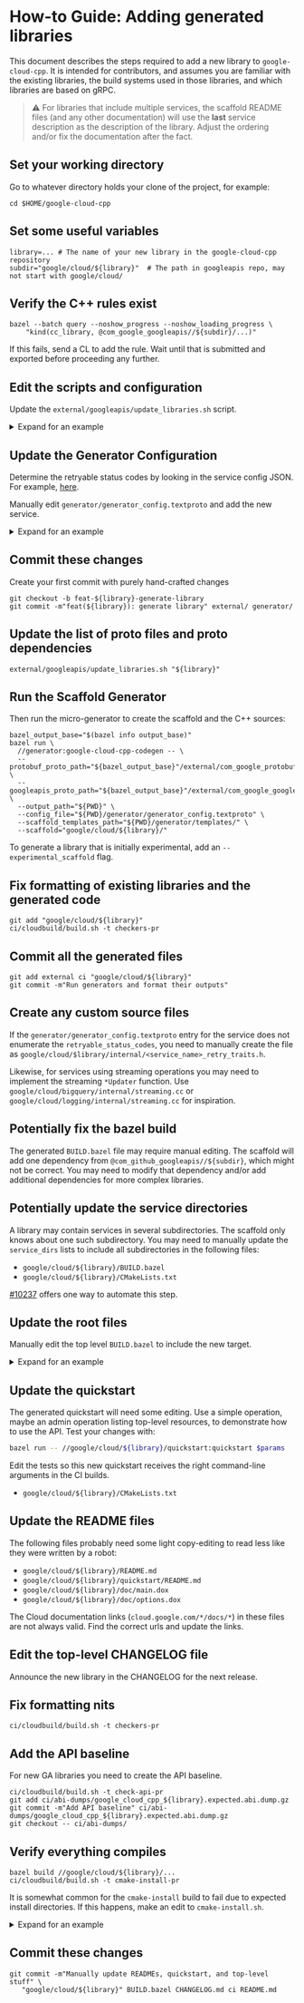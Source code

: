 # How-to Guide: Adding generated libraries

This document describes the steps required to add a new library to
`google-cloud-cpp`. It is intended for contributors, and assumes you are
familiar with the existing libraries, the build systems used in those
libraries, and which libraries are based on gRPC.

> :warning: For libraries that include multiple services, the scaffold README
> files (and any other documentation) will use the **last** service description
> as the description of the library. Adjust the ordering and/or fix the
> documentation after the fact.

## Set your working directory

Go to whatever directory holds your clone of the project, for example:

```shell
cd $HOME/google-cloud-cpp
```

## Set some useful variables

```shell
library=... # The name of your new library in the google-cloud-cpp repository
subdir="google/cloud/${library}"  # The path in googleapis repo, may not start with google/cloud/
```

## Verify the C++ rules exist

```shell
bazel --batch query --noshow_progress --noshow_loading_progress \
    "kind(cc_library, @com_google_googleapis//${subdir}/...)"
```

If this fails, send a CL to add the rule. Wait until that is submitted and
exported before proceeding any further.

## Edit the scripts and configuration

Update the `external/googleapis/update_libraries.sh` script.

<details>
<summary>Expand for an example</summary>

```diff
diff --git a/external/googleapis/update_libraries.sh b/external/googleapis/update_libraries.sh
index cdaa0bc9f..b0381d72d 100755
--- a/external/googleapis/update_libraries.sh
+++ b/external/googleapis/update_libraries.sh
@@ -40,6 +40,11 @@ declare -A -r LIBRARIES=(
   ["logging"]="@com_google_googleapis//google/logging/v2:logging_cc_grpc"
   ["monitoring"]="@com_google_googleapis//google/monitoring/v3:monitoring_cc_grpc"
   ["pubsub"]="@com_google_googleapis//google/pubsub/v1:pubsub_cc_grpc"
+  ["secretmanager"]="$(
+    printf ",%s" \
+      "@com_google_googleapis//google/cloud/secretmanager/v1:secretmanager_cc_grpc" \
+      "@com_google_googleapis//google/cloud/secretmanager/logging/v1:logging_cc_grpc"
+  )"
   ["spanner"]="$(
     printf ",%s" \
       "@com_google_googleapis//google/spanner/v1:spanner_cc_grpc" \
```

</details>

## Update the Generator Configuration

Determine the retryable status codes by looking in the service config JSON. For
example, [here][retryable-status-codes].

Manually edit `generator/generator_config.textproto` and add the new service.

<details>
<summary>Expand for an example</summary>

```diff
diff --git a/generator/generator_config.textproto b/generator/generator_config.textproto
index ab033dde9..3753287d8 100644
--- a/generator/generator_config.textproto
+++ b/generator/generator_config.textproto
@@ -78,6 +78,14 @@ service {

 }

+# Secret Manager
+service {
+  service_proto_path: "google/cloud/secretmanager/v1/service.proto"
+  product_path: "google/cloud/secretmanager/v1"
+  initial_copyright_year: "2021"
+  retryable_status_codes: ["kUnavailable"]
+}
+
```

</details>

## Commit these changes

Create your first commit with purely hand-crafted changes

```shell
git checkout -b feat-${library}-generate-library
git commit -m"feat(${library}): generate library" external/ generator/
```

## Update the list of proto files and proto dependencies

```shell
external/googleapis/update_libraries.sh "${library}"
```

## Run the Scaffold Generator

Then run the micro-generator to create the scaffold and the C++ sources:

```shell
bazel_output_base="$(bazel info output_base)"
bazel run \
  //generator:google-cloud-cpp-codegen -- \
  --protobuf_proto_path="${bazel_output_base}"/external/com_google_protobuf/src \
  --googleapis_proto_path="${bazel_output_base}"/external/com_google_googleapis \
  --output_path="${PWD}" \
  --config_file="${PWD}/generator/generator_config.textproto" \
  --scaffold_templates_path="${PWD}/generator/templates/" \
  --scaffold="google/cloud/${library}/"
```

To generate a library that is initially experimental, add an
`--experimental_scaffold` flag.

## Fix formatting of existing libraries and the generated code

```shell
git add "google/cloud/${library}"
ci/cloudbuild/build.sh -t checkers-pr
```

## Commit all the generated files

```shell
git add external ci "google/cloud/${library}"
git commit -m"Run generators and format their outputs"
```

## Create any custom source files

If the `generator/generator_config.textproto` entry for the service does not
enumerate the `retryable_status_codes`, you need to manually create the file as
`google/cloud/$library/internal/<service_name>_retry_traits.h`.

Likewise, for services using streaming operations you may need to implement the
streaming `*Updater` function. Use `google/cloud/bigquery/internal/streaming.cc`
or `google/cloud/logging/internal/streaming.cc` for inspiration.

## Potentially fix the bazel build

The generated `BUILD.bazel` file may require manual editing. The scaffold will
add one dependency from `@com_github_googleapis//${subdir}`, which might not be
correct. You may need to modify that dependency and/or add additional
dependencies for more complex libraries.

## Potentially update the service directories

A library may contain services in several subdirectories. The scaffold only
knows about one such subdirectory. You may need to manually update the
`service_dirs` lists to include all subdirectories in the following files:

- `google/cloud/${library}/BUILD.bazel`
- `google/cloud/${library}/CMakeLists.txt`

[#10237] offers one way to automate this step.

## Update the root files

Manually edit the top level `BUILD.bazel` to include the new target.

<details>
<summary>Expand for an example</summary>

If you are generating a GA library, add it to `GA_LIBRARIES`.

```diff
diff --git a/BUILD.bazel b/BUILD.bazel
index 2c08e2a73..3a61351d2 100644
--- a/BUILD.bazel
+++ b/BUILD.bazel
@@ -52,6 +52,7 @@ GA_LIBRARIES = [
     "automl",
     "billing",
     "binaryauthorization",
+    "bms",
     "channel",
     "cloudbuild",
     "composer",
```

Otherwise, if you are generating an experimental library, add it to
`EXPERIMENTAL_LIBRARIES` and take note of when the library was generated.

```diff
diff --git a/BUILD.bazel b/BUILD.bazel
index e43d85b64..1c35cf61d 100644
--- a/BUILD.bazel
+++ b/BUILD.bazel
@@ -21,6 +21,8 @@ exports_files([
 ])

 EXPERIMENTAL_LIBRARIES = [
+    # Introduced in 2022-05
+    "bms",
     # Introduced in 2022-04
     "dataplex",
     "dialogflow_cx",
```

</details>

## Update the quickstart

The generated quickstart will need some editing. Use a simple operation, maybe
an admin operation listing top-level resources, to demonstrate how to use the
API. Test your changes with:

```sh
bazel run -- //google/cloud/${library}/quickstart:quickstart $params
```

Edit the tests so this new quickstart receives the right command-line
arguments in the CI builds.

- `google/cloud/${library}/CMakeLists.txt`

## Update the README files

The following files probably need some light copy-editing to read less like they
were written by a robot:

- `google/cloud/${library}/README.md`
- `google/cloud/${library}/quickstart/README.md`
- `google/cloud/${library}/doc/main.dox`
- `google/cloud/${library}/doc/options.dox`

The Cloud documentation links (`cloud.google.com/*/docs/*`) in these files are
not always valid. Find the correct urls and update the links.

## Edit the top-level CHANGELOG file

Announce the new library in the CHANGELOG for the next release.

## Fix formatting nits

```shell
ci/cloudbuild/build.sh -t checkers-pr
```

## Add the API baseline

For new GA libraries you need to create the API baseline.

```
ci/cloudbuild/build.sh -t check-api-pr
git add ci/abi-dumps/google_cloud_cpp_${library}.expected.abi.dump.gz
git commit -m"Add API baseline" ci/abi-dumps/google_cloud_cpp_${library}.expected.abi.dump.gz
git checkout -- ci/abi-dumps/
```

## Verify everything compiles

```shell
bazel build //google/cloud/${library}/...
ci/cloudbuild/build.sh -t cmake-install-pr
```

It is somewhat common for the `cmake-install` build to fail due to expected
install directories. If this happens, make an edit to `cmake-install.sh`.

<details>
<summary>Expand for an example</summary>

```diff
diff --git a/ci/cloudbuild/builds/cmake-install.sh b/ci/cloudbuild/builds/cmake-install.sh
index c4ce00489..1858b48dc 100755
--- a/ci/cloudbuild/builds/cmake-install.sh
+++ b/ci/cloudbuild/builds/cmake-install.sh
@@ -73,6 +73,9 @@ expected_dirs+=(
   ./include/google/cloud/pubsub
   ./include/google/cloud/pubsub/internal
   ./include/google/cloud/pubsub/mocks
+  # no gRPC services in google/cloud/secretmanager/logging
+  ./include/google/cloud/secretmanager/logging
+  ./include/google/cloud/secretmanager/logging/v1
   ./include/google/cloud/spanner/admin/mocks
   ./include/google/cloud/spanner/internal
   ./include/google/cloud/spanner/mocks
```

</details>

## Commit these changes

```shell
git commit -m"Manually update READMEs, quickstart, and top-level stuff" \
   "google/cloud/${library}" BUILD.bazel CHANGELOG.md ci README.md
```

[#10237]: https://github.com/googleapis/google-cloud-cpp/issues/10237
[retryable-status-codes]: https://github.com/googleapis/googleapis/blob/0fea253787a4f2769b97b0ed3a8f5b28ef17ffa7/google/cloud/secretmanager/v1/secretmanager_grpc_service_config.json#L77-L80
